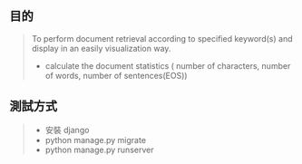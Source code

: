 ## 目的
> To perform document retrieval according to specified keyword(s) and display in an easily visualization way.
> - calculate the document statistics ( number of characters, number of words, number of sentences(EOS))

## 測試方式
> - 安裝 django
> -  python manage.py migrate
> -  python manage.py runserver
